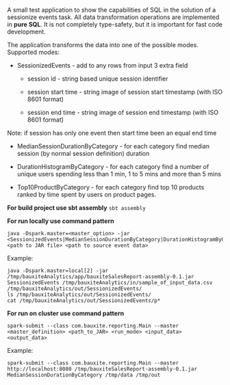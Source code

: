 A small test application to show the capabilities of SQL in the solution of a sessionize events task.
All data transformation operations are implemented in **pure SQL**.
It is not completely type-safety, but it is important for fast code development.

The application transforms the data into one of the possible modes.
Supported modes:
- SessionizedEvents - add to any rows from input 3 extra field

    - session id - string based unique session identifier
    
    - session start time - string image of session start timestamp (with ISO 8601 format) 
    
    - session end time - string image of session end timestamp (with ISO 8601 format) 
    
Note: if session has only one event then start time been an equal end time
    
    
- MedianSessionDurationByCategory - for each category find median session (by normal session definition) duration 

- DurationHistogramByCategory - for each category find a number of unique users spending less than 1 min, 1 to 5 mins and more than 5 mins

- Top10ProductByCategory - for each category find top 10 products ranked by time spent by users on product pages.


**For build project use sbt assembly**
```sbt assembly```

**For run locally use command pattern**
```
java -Dspark.master=<master_option> -jar <SessionizedEvents|MedianSessionDurationByCategory|DurationHistogramByCategory|Top10ProductByCategory> <path to JAR file> <path to source event data>
```

Example:
~~~
java -Dspark.master=local[2] -jar /tmp/bauxiteAnalytics/app/bauxiteSalesReport-assembly-0.1.jar SessionizedEvents /tmp/bauxiteAnalytics/in/sample_of_input_data.csv /tmp/bauxiteAnalytics/out/SessionizedEvents/
ls /tmp/bauxiteAnalytics/out/SessionizedEvents/
cat /tmp/bauxiteAnalytics/out/SessionizedEvents/p*
~~~

**For run on cluster use command pattern**
```
spark-submit --class com.bauxite.reporting.Main --master <master_definition> <path_to_JAR> <run_mode> <input_data> <output_data>
```

Example:
```
spark-submit --class com.bauxite.reporting.Main --master http://localhost:8080 /tmp/bauxiteSalesReport-assembly-0.1.jar MedianSessionDurationByCategory /tmp/data /tmp/out
```


